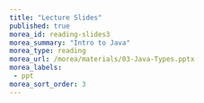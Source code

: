 ```yaml
---
title: "Lecture Slides"
published: true
morea_id: reading-slides3
morea_summary: "Intro to Java"
morea_type: reading
morea_url: /morea/materials/03-Java-Types.pptx
morea_labels:
 - ppt
morea_sort_order: 3
---
```

